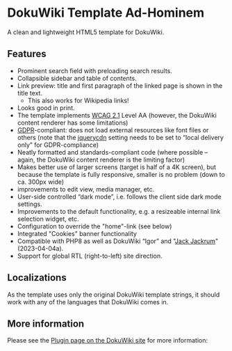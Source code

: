 # DokuWiki Template Ad-Hominem

A clean and lightweight HTML5 template for DokuWiki.

## Features


  * Prominent search field with preloading search results.
  * Collapsible sidebar and table of contents.
  * Link preview: title and first paragraph of the linked page is shown in the title text.
    * This also works for Wikipedia links!
  * Looks good in print.
  * The template implements [WCAG 2.1](https://www.w3.org/TR/WCAG21/) Level AA (however, the DokuWiki content renderer has some limitations)
  * [GDPR](https://en.wikipedia.org/wiki/General_Data_Protection_Regulation)-compliant: does not load external resources like font files or others (note that the [jquerycdn](https://www.dokuwiki.org/config:jquerycdn) setting needs to be set to “local delivery only” for GDPR-compliance)
  * Neatly formatted and standards-compliant code (where possible – again, the DokuWiki content renderer is the limiting factor)
  * Makes better use of larger screens (target is half of a 4K screen), but because the template is fully responsive, smaller is no problem (down to ca. 300px wide)
  * improvements to edit view, media manager, etc.
  * User-side controlled “dark mode”, i.e. follows the client side dark mode settings.
  * Improvements to the default functionality, e.g. a resizeable internal link selection widget, etc.
  * Configuration to override the "home"-link (see below)
  * Integrated "Cookies" banner functionality
  * Compatible with PHP8 as well as DokuWiki “Igor” and "[Jack Jackrum](https://www.dokuwiki.org/changes)" (2023-04-04a).
  * Support for global RTL (right-to-left) site direction.


## Localizations

As the template uses only the original DokuWiki template strings, it should work with any of the languages that DokuWiki comes in.
  
## More information

Please see the [Plugin page on the DokuWiki site](https://www.dokuwiki.org/template:ad-hominem) for more information: 
